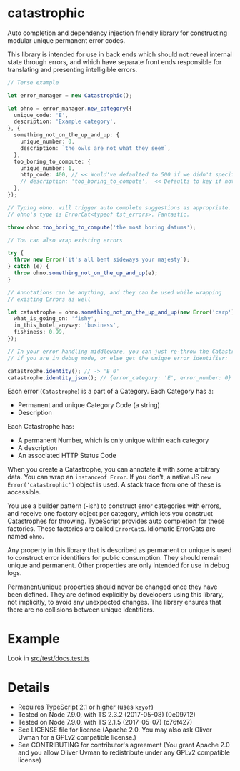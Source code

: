 # catastrophic

Auto completion and dependency injection friendly library for
constructing modular unique permanent error codes.

This library is intended for use in back ends which should not reveal
internal state through errors, and which have separate front ends
responsible for translating and presenting intelligible errors.

```typescript
// Terse example

let error_manager = new Catastrophic();

let ohno = error_manager.new_category({
  unique_code: 'E',
  description: 'Example category',
}, {
  something_not_on_the_up_and_up: {
    unique_number: 0,
    description: `the owls are not what they seem`,
  },
  too_boring_to_compute: {
    unique_number: 1,
    http_code: 400, // << Would've defaulted to 500 if we didn't specify it
    // description: 'too_boring_to_compute',  << Defaults to key if not set
  },
});

// Typing ohno. will trigger auto complete suggestions as appropriate.
// ohno's type is ErrorCat<typeof tst_errors>. Fantastic.

throw ohno.too_boring_to_compute('the most boring datums');

// You can also wrap existing errors

try {
  throw new Error(`it's all bent sideways your majesty`);
} catch (e) {
  throw ohno.something_not_on_the_up_and_up(e);
}

// Annotations can be anything, and they can be used while wrapping
// existing Errors as well

let catastrophe = ohno.something_not_on_the_up_and_up(new Error('carp'), {
  what_is_going_on: 'fishy',
  in_this_hotel_anyway: 'business',
  fishiness: 0.99,
});

// In your error handling middleware, you can just re-throw the Catastrophe
// if you are in debug mode, or else get the unique error identifier:

catastrophe.identity(); // -> 'E_0'
catastrophe.identity_json(); // {error_category: 'E', error_number: 0}
```

Each error (`Catastrophe`) is a part of a Category. Each Category has a:
* Permanent and unique Category Code (a string)
* Description

Each Catastrophe has:
* A permanent Number, which is only unique within each category
* A description
* An associated HTTP Status Code

When you create a Catastrophe, you can annotate it with some arbitrary
data. You can wrap an `instanceof Error`. If you don't, a native JS `new
Error('catastrophic')` object is used. A stack trace from one of these
is accessible.

You use a builder pattern (-ish) to construct error categories with
errors, and receive one factory object per category, which lets you
construct Catastrophes for throwing. TypeScript provides auto completion
for these factories. These factories are called `ErrorCat`s. Idiomatic
ErrorCats are named `ohno`.

Any property in this library that is described as permanent or unique is
used to construct error identifiers for public consumption. They should
remain unique and permanent. Other properties are only intended for use
in debug logs.

Permanent/unique properties should never be changed once they have been
defined. They are defined explicitly by developers using this library,
not implicitly, to avoid any unexpected changes. The library ensures
that there are no collisions between unique identifiers.

# Example

Look in [src/test/docs.test.ts](src/test/docs.test.ts)

# Details

* Requires TypeScript 2.1 or higher (uses `keyof`)
* Tested on Node 7.9.0, with TS 2.3.2 (2017-05-08) (0e09712)
* Tested on Node 7.9.0, with TS 2.1.5 (2017-05-07) (c76f427)
* See LICENSE file for license (Apache 2.0. You may also ask
  Oliver Uvman for a GPLv2 compatible license.)
* See CONTRIBUTING for contributor's agreement (You grant Apache 2.0
  and you allow Oliver Uvman to redistribute under any GPLv2 compatible
  license)

